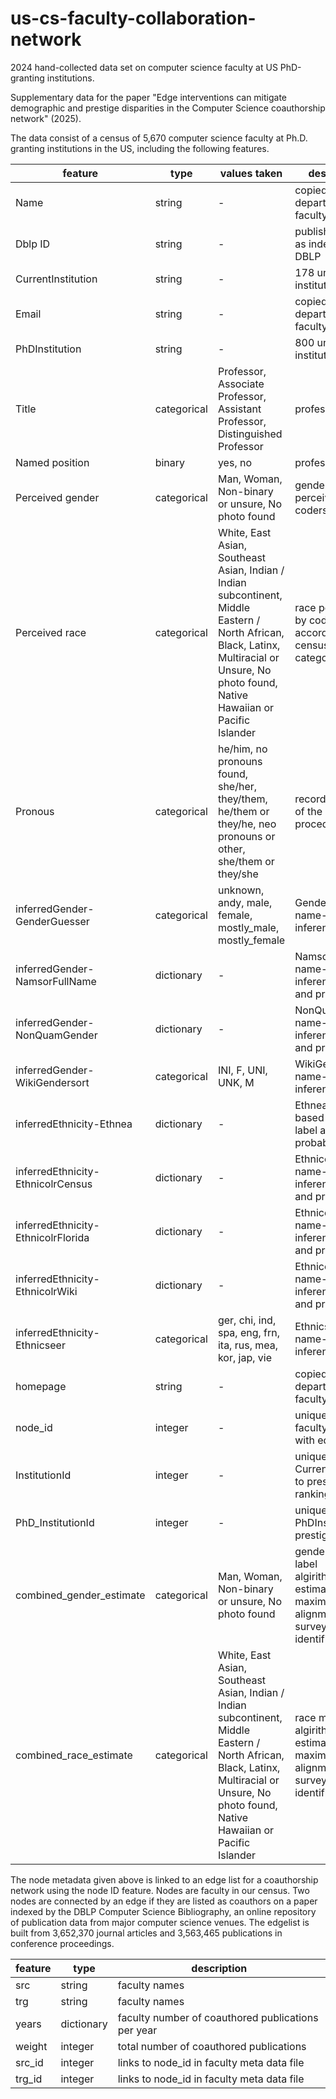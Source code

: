 # us-cs-faculty-collaboration-network
2024 hand-collected data set on computer science faculty at US PhD-granting institutions.

Supplementary data for the paper "Edge interventions can mitigate demographic and prestige disparities in the Computer Science coauthorship network" (2025).

The data consist of a census of 5,670 computer science faculty at Ph.D. granting institutions in the US, including the following features.

|    feature     | type  | values taken | description |
| -------------- | ----- | -------- | ----- |
| Name   | string | -    | copied from CS department faculty websites |
| Dblp ID | string   | -     | publishing name as indexed by DBLP |
| CurrentInstitution       | string   | -      | 178 unique institutions |
| Email         | string | -    | copied from CS department faculty websites |
| PhDInstitution         | string | -    | 800 unique institutions |
| Title         | categorical | Professor, Associate Professor, Assistant Professor, Distinguished Professor   | professor rank |
| Named position        | binary | yes, no   | professor rank |
| Perceived gender      | categorical | Man, Woman, Non-binary or unsure, No photo found   | gender perceived by coders |
| Perceived race      | categorical | White, East Asian, Southeast Asian, Indian / Indian subcontinent, Middle Eastern / North African, Black, Latinx, Multiracial or Unsure, No photo found, Native Hawaiian or Pacific Islander   | race perceived by coders according to U.S. census categories |
| Pronous     | categorical | he/him, no pronouns found, she/her, they/them, he/them or they/he, neo pronouns or other, she/them or they/she  | recorded as part of the coding procedure |
| inferredGender-GenderGuesser   | categorical | unknown, andy, male, female, mostly_male, mostly_female   | GenderGuesser name-based inference label |
| inferredGender-NamsorFullName  | dictionary | -   | NamsorFullName name-based inference label and probability |
| inferredGender-NonQuamGender  | dictionary | -   | NonQuamGender name-based inference label and probability |
| inferredGender-WikiGendersort  | categorical | INI, F, UNI, UNK, M  | WikiGendersort name-based inference label |
| inferredEthnicity-Ethnea  | dictionary | -   | Ethnea name-based inference label and probability |
| inferredEthnicity-EthnicolrCensus  | dictionary | -   | EthnicolrCensus name-based inference label and probability |
| inferredEthnicity-EthnicolrFlorida  | dictionary | -   | EthnicolrFlorida name-based inference label and probability |
| inferredEthnicity-EthnicolrWiki  | dictionary | -   | EthnicolrWiki name-based inference label and probability |
| inferredEthnicity-Ethnicseer  | categorical | ger, chi, ind, spa, eng, frn, ita, rus, mea, kor, jap, vie | Ethnicseer name-based inference label |
| homepage  | string | -   | copied from CS department faculty websites |
| node_id  | integer | -   | unique ID linking faculty metadata with edge list |
| InstitutionId  | integer | -   | unique ID linking CurrentInstitution to prestige rankings |
| PhD_InstitutionId  | integer | -   | unique ID linking PhDInstitution to prestige rankings |
| combined_gender_estimate  | categorical | Man, Woman, Non-binary or unsure, No photo found  | gender meta-label algirithmically estimated to maximize alignment with survey self-identification |
| combined_race_estimate  | categorical | White, East Asian, Southeast Asian, Indian / Indian subcontinent, Middle Eastern / North African, Black, Latinx, Multiracial or Unsure, No photo found, Native Hawaiian or Pacific Islander  | race meta-label algirithmically estimated to maximize alignment with survey self-identification |

The node metadata given above is linked to an edge list for a coauthorship network using the node ID feature. Nodes are faculty in our census. Two nodes are connected by an edge if they are listed as coauthors on a paper indexed by the DBLP Computer Science Bibliography, an online repository of publication data from major computer science venues. The edgelist is built from 3,652,370 journal articles and 3,563,465 publications in conference proceedings.

|      feature       |  type | description |
| -------------- | ----- | -------- | 
| src   | string | faculty names   | 
| trg | string   | faculty names     | 
| years      | dictionary   | faculty number of coauthored publications per year   | 
| weight     | integer | total number of coauthored publications  | 
| src_id    | integer | links to node_id in faculty meta data file  | 
| trg_id    | integer | links to node_id in faculty meta data file   | 
